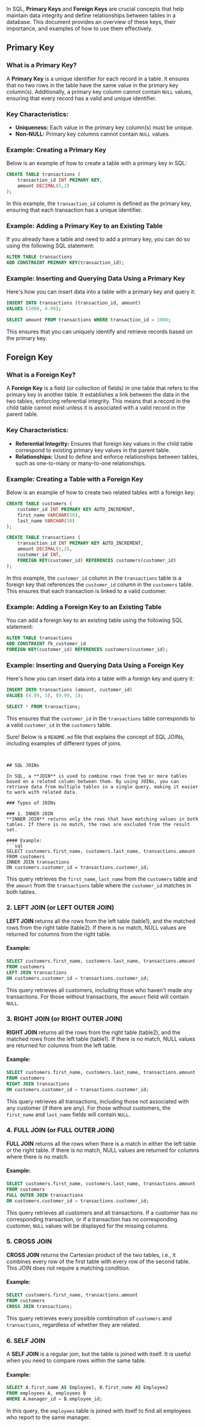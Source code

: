 In SQL, **Primary Keys** and **Foreign Keys** are crucial concepts that help maintain data integrity and define relationships between tables in a database. This document provides an overview of these keys, their importance, and examples of how to use them effectively.

## Primary Key

### What is a Primary Key?
A **Primary Key** is a unique identifier for each record in a table. It ensures that no two rows in the table have the same value in the primary key column(s). Additionally, a primary key column cannot contain `NULL` values, ensuring that every record has a valid and unique identifier.

### Key Characteristics:
- **Uniqueness:** Each value in the primary key column(s) must be unique.
- **Non-NULL:** Primary key columns cannot contain `NULL` values.

### Example: Creating a Primary Key
Below is an example of how to create a table with a primary key in SQL:
```sql
CREATE TABLE transactions (
    transaction_id INT PRIMARY KEY,
    amount DECIMAL(5,2)
);
```
In this example, the `transaction_id` column is defined as the primary key, ensuring that each transaction has a unique identifier.

### Example: Adding a Primary Key to an Existing Table
If you already have a table and need to add a primary key, you can do so using the following SQL statement:
```sql
ALTER TABLE transactions
ADD CONSTRAINT PRIMARY KEY(transaction_id);
```

### Example: Inserting and Querying Data Using a Primary Key
Here's how you can insert data into a table with a primary key and query it:
```sql
INSERT INTO transactions (transaction_id, amount) 
VALUES (1000, 4.99);

SELECT amount FROM transactions WHERE transaction_id = 1000;
```
This ensures that you can uniquely identify and retrieve records based on the primary key.

## Foreign Key

### What is a Foreign Key?
A **Foreign Key** is a field (or collection of fields) in one table that refers to the primary key in another table. It establishes a link between the data in the two tables, enforcing referential integrity. This means that a record in the child table cannot exist unless it is associated with a valid record in the parent table.

### Key Characteristics:
- **Referential Integrity:** Ensures that foreign key values in the child table correspond to existing primary key values in the parent table.
- **Relationships:** Used to define and enforce relationships between tables, such as one-to-many or many-to-one relationships.

### Example: Creating a Table with a Foreign Key
Below is an example of how to create two related tables with a foreign key:
```sql
CREATE TABLE customers (
    customer_id INT PRIMARY KEY AUTO_INCREMENT,
    first_name VARCHAR(50),
    last_name VARCHAR(50)
);

CREATE TABLE transactions (
    transaction_id INT PRIMARY KEY AUTO_INCREMENT,
    amount DECIMAL(5,2),
    customer_id INT,
    FOREIGN KEY(customer_id) REFERENCES customers(customer_id)
);
```
In this example, the `customer_id` column in the `transactions` table is a foreign key that references the `customer_id` column in the `customers` table. This ensures that each transaction is linked to a valid customer.

### Example: Adding a Foreign Key to an Existing Table
You can add a foreign key to an existing table using the following SQL statement:
```sql
ALTER TABLE transactions
ADD CONSTRAINT fk_customer_id
FOREIGN KEY(customer_id) REFERENCES customers(customer_id);
```

### Example: Inserting and Querying Data Using a Foreign Key
Here's how you can insert data into a table with a foreign key and query it:
```sql
INSERT INTO transactions (amount, customer_id)
VALUES (4.99, 3), (9.99, 1);

SELECT * FROM transactions;
```
This ensures that the `customer_id` in the `transactions` table corresponds to a valid `customer_id` in the `customers` table.

Sure! Below is a `README.md` file that explains the concept of SQL JOINs, including examples of different types of joins.

```


## SQL JOINs

In SQL, a **JOIN** is used to combine rows from two or more tables based on a related column between them. By using JOINs, you can retrieve data from multiple tables in a single query, making it easier to work with related data.

### Types of JOINs

### 1. INNER JOIN
**INNER JOIN** returns only the rows that have matching values in both tables. If there is no match, the rows are excluded from the result set.

#### Example:
```sql
SELECT customers.first_name, customers.last_name, transactions.amount
FROM customers
INNER JOIN transactions
ON customers.customer_id = transactions.customer_id;
```
This query retrieves the `first_name`, `last_name` from the `customers` table and the `amount` from the `transactions` table where the `customer_id` matches in both tables.

### 2. LEFT JOIN (or LEFT OUTER JOIN)
**LEFT JOIN** returns all the rows from the left table (table1), and the matched rows from the right table (table2). If there is no match, NULL values are returned for columns from the right table.

#### Example:
```sql
SELECT customers.first_name, customers.last_name, transactions.amount
FROM customers
LEFT JOIN transactions
ON customers.customer_id = transactions.customer_id;
```
This query retrieves all customers, including those who haven't made any transactions. For those without transactions, the `amount` field will contain `NULL`.

### 3. RIGHT JOIN (or RIGHT OUTER JOIN)
**RIGHT JOIN** returns all the rows from the right table (table2), and the matched rows from the left table (table1). If there is no match, NULL values are returned for columns from the left table.

#### Example:
```sql
SELECT customers.first_name, customers.last_name, transactions.amount
FROM customers
RIGHT JOIN transactions
ON customers.customer_id = transactions.customer_id;
```
This query retrieves all transactions, including those not associated with any customer (if there are any). For those without customers, the `first_name` and `last_name` fields will contain `NULL`.

### 4. FULL JOIN (or FULL OUTER JOIN)
**FULL JOIN** returns all the rows when there is a match in either the left table or the right table. If there is no match, NULL values are returned for columns where there is no match.

#### Example:
```sql
SELECT customers.first_name, customers.last_name, transactions.amount
FROM customers
FULL OUTER JOIN transactions
ON customers.customer_id = transactions.customer_id;
```
This query retrieves all customers and all transactions. If a customer has no corresponding transaction, or if a transaction has no corresponding customer, `NULL` values will be displayed for the missing columns.

### 5. CROSS JOIN
**CROSS JOIN** returns the Cartesian product of the two tables, i.e., it combines every row of the first table with every row of the second table. This JOIN does not require a matching condition.

#### Example:
```sql
SELECT customers.first_name, transactions.amount
FROM customers
CROSS JOIN transactions;
```
This query retrieves every possible combination of `customers` and `transactions`, regardless of whether they are related.

### 6. SELF JOIN
A **SELF JOIN** is a regular join, but the table is joined with itself. It is useful when you need to compare rows within the same table.

#### Example:
```sql
SELECT A.first_name AS Employee1, B.first_name AS Employee2
FROM employees A, employees B
WHERE A.manager_id = B.employee_id;
```
In this query, the `employees` table is joined with itself to find all employees who report to the same manager.


